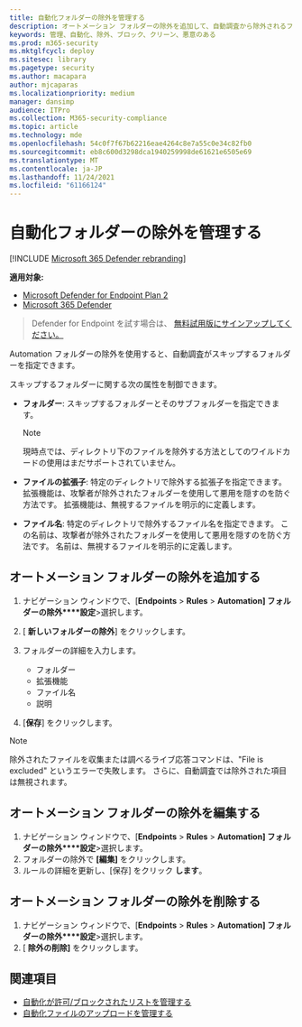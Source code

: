 ```yaml
---
title: 自動化フォルダーの除外を管理する
description: オートメーション フォルダーの除外を追加して、自動調査から除外されるファイルを制御します。
keywords: 管理、自動化、除外、ブロック、クリーン、悪意のある
ms.prod: m365-security
ms.mktglfcycl: deploy
ms.sitesec: library
ms.pagetype: security
ms.author: macapara
author: mjcaparas
ms.localizationpriority: medium
manager: dansimp
audience: ITPro
ms.collection: M365-security-compliance
ms.topic: article
ms.technology: mde
ms.openlocfilehash: 54c0f7f67b62216eae4264c8e7a55c0e34c82fb0
ms.sourcegitcommit: eb8c600d3298dca1940259998de61621e6505e69
ms.translationtype: MT
ms.contentlocale: ja-JP
ms.lasthandoff: 11/24/2021
ms.locfileid: "61166124"
---
```

# <a name="manage-automation-folder-exclusions"></a>自動化フォルダーの除外を管理する

[!INCLUDE [Microsoft 365 Defender rebranding](../../includes/microsoft-defender.md)]


**適用対象:**
- [Microsoft Defender for Endpoint Plan 2](https://go.microsoft.com/fwlink/p/?linkid=2154037)
- [Microsoft 365 Defender](https://go.microsoft.com/fwlink/?linkid=2118804)

> Defender for Endpoint を試す場合は、 [無料試用版にサインアップしてください。](https://signup.microsoft.com/create-account/signup?products=7f379fee-c4f9-4278-b0a1-e4c8c2fcdf7e&ru=https://aka.ms/MDEp2OpenTrial?ocid=docs-wdatp-automationexclusionfolder-abovefoldlink)

Automation フォルダーの除外を使用すると、自動調査がスキップするフォルダーを指定できます。

スキップするフォルダーに関する次の属性を制御できます。

- **フォルダー**: スキップするフォルダーとそのサブフォルダーを指定できます。

  > [!NOTE]
  > 現時点では、ディレクトリ下のファイルを除外する方法としてのワイルドカードの使用はまだサポートされていません。

- **ファイルの拡張子**: 特定のディレクトリで除外する拡張子を指定できます。 拡張機能は、攻撃者が除外されたフォルダーを使用して悪用を隠すのを防ぐ方法です。 拡張機能は、無視するファイルを明示的に定義します。

- **ファイル名**: 特定のディレクトリで除外するファイル名を指定できます。 この名前は、攻撃者が除外されたフォルダーを使用して悪用を隠すのを防ぐ方法です。 名前は、無視するファイルを明示的に定義します。

## <a name="add-an-automation-folder-exclusion"></a>オートメーション フォルダーの除外を追加する

1. ナビゲーション ウィンドウで、[**Endpoints** \> **Rules** \> **Automation] フォルダーの除外****設定**\>選択します。

2. [ **新しいフォルダーの除外**] をクリックします。

3. フォルダーの詳細を入力します。

    - フォルダー
    - 拡張機能
    - ファイル名
    - 説明

4. [**保存**] をクリックします。

> [!NOTE]
> 除外されたファイルを収集または調べるライブ応答コマンドは、"File is excluded" というエラーで失敗します。 さらに、自動調査では除外された項目は無視されます。

## <a name="edit-an-automation-folder-exclusion"></a>オートメーション フォルダーの除外を編集する

1. ナビゲーション ウィンドウで、[**Endpoints** \> **Rules** \> **Automation] フォルダーの除外****設定**\>選択します。
2. フォルダーの除外で **[編集]** をクリックします。
3. ルールの詳細を更新し、[保存] をクリック **します**。

## <a name="remove-an-automation-folder-exclusion"></a>オートメーション フォルダーの除外を削除する

1. ナビゲーション ウィンドウで、[**Endpoints** \> **Rules** \> **Automation] フォルダーの除外****設定**\>選択します。
2. [ **除外の削除]** をクリックします。

## <a name="related-topics"></a>関連項目

- [自動化が許可/ブロックされたリストを管理する](manage-indicators.md)
- [自動化ファイルのアップロードを管理する](manage-automation-file-uploads.md)
